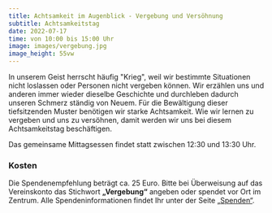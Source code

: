 ```yaml
---
title: Achtsamkeit im Augenblick - Vergebung und Versöhnung
subtitle: Achtsamkeitstag
date: 2022-07-17
time: von 10:00 bis 15:00 Uhr
image: images/vergebung.jpg
image_height: 55vw
---
```

In unserem Geist herrscht häufig "Krieg", weil wir bestimmte Situationen nicht loslassen oder Personen nicht vergeben können. Wir erzählen uns und anderen immer wieder dieselbe Geschichte und durchleben dadurch unseren Schmerz ständig von Neuem. Für die Bewältigung  dieser tiefsitzenden  Muster benötigen wir starke Achtsamkeit. Wie wir lernen zu vergeben und uns zu versöhnen, damit werden wir uns bei diesem Achtsamkeitstag beschäftigen.

Das gemeinsame Mittagsessen findet statt zwischen 12:30 und 13:30 Uhr.

### Kosten
Die Spendenempfehlung beträgt ca. 25 Euro. Bitte bei Überweisung auf das Vereinskonto das Stichwort **„Vergebung“** angeben oder spendet vor Ort im Zentrum. Alle Spendeninformationen findet Ihr unter der Seite [„Spenden“](spenden.html).
